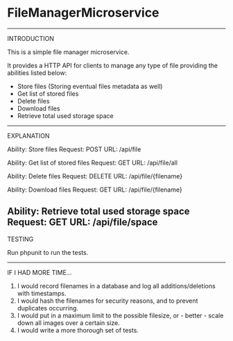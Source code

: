 # FileManagerMicroservice

----------------------------------------------------------------------------------------------------
INTRODUCTION

This is a simple file manager microservice.

It provides a HTTP API for clients to manage any type of file providing the abilities listed below:
- Store files (Storing eventual files metadata as well) 
- Get list of stored files
- Delete files
- Download files
- Retrieve total used storage space

----------------------------------------------------------------------------------------------------
EXPLANATION

Ability: Store files
Request: POST 
URL: /api/file

Ability: Get list of stored files
Request: GET 
URL: /api/file/all

Ability: Delete files
Request: DELETE 
URL: /api/file/{filename}

Ability: Download files
Request: GET 
URL: /api/file/{filename}

Ability: Retrieve total used storage space
Request: GET 
URL: /api/file/space
----------------------------------------------------------------------------------------------------

TESTING

Run phpunit to run the tests.

----------------------------------------------------------------------------------------------------

IF I HAD MORE TIME...

1) I would record filenames in a database and log all additions/deletions with timestamps.
2) I would hash the filenames for security reasons, and to prevent duplicates occurring.
3) I would put in a maximum limit to the possible filesize, or - better - scale down all images over a certain size.
4) I would write a more thorough set of tests. 




